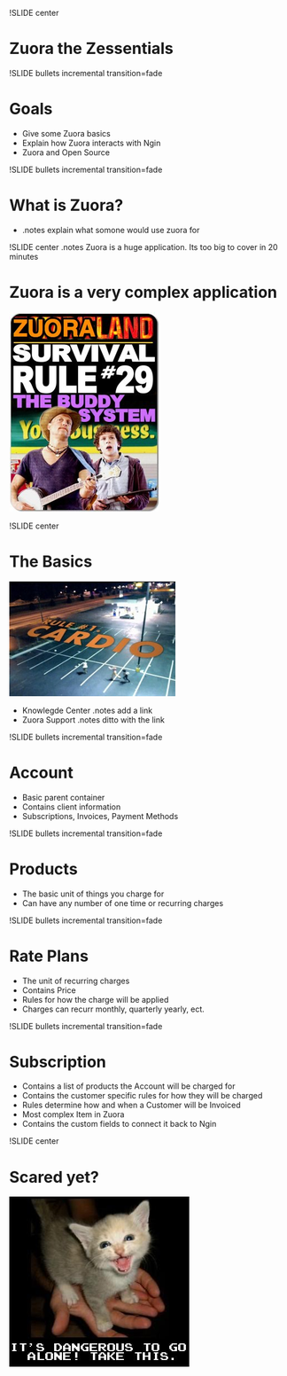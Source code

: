 !SLIDE center

# Zuora the Zessentials

!SLIDE bullets incremental transition=fade

# Goals
* Give some Zuora basics
* Explain how Zuora interacts with Ngin
* Zuora and Open Source


!SLIDE bullets incremental transition=fade

# What is Zuora?
* .notes explain what somone would use zuora for


!SLIDE center .notes Zuora is a huge application. Its too big to cover in 20 minutes

# Zuora is a very complex application
![It's too dangerous to go alone](../funny_images/buddy-system.jpg)

!SLIDE center

# The Basics

![I'm throwing down the gauntlet](../funny_images/cardio.jpg)

* Knowlegde Center .notes add a link
* Zuora Support .notes ditto with the link


!SLIDE bullets incremental transition=fade

# Account

* Basic parent container
* Contains client information
* Subscriptions, Invoices, Payment Methods

!SLIDE bullets incremental transition=fade

# Products
* The basic unit of things you charge for
* Can have any number of one time or recurring charges

!SLIDE bullets incremental transition=fade

# Rate Plans

* The unit of recurring charges
* Contains Price
* Rules for how the charge will be applied
* Charges can recurr monthly, quarterly yearly, ect.

!SLIDE bullets incremental transition=fade

# Subscription

* Contains a list of products the Account will be charged for
* Contains the customer specific rules for how they will be charged
* Rules determine how and when a Customer will be Invoiced
* Most complex Item in Zuora
* Contains the custom fields to connect it back to Ngin


!SLIDE center

# Scared yet?
![Use the buddy System](../funny_images/go-alone.jpg)
